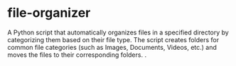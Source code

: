 # file-organizer
A Python script that automatically organizes files in a specified directory by categorizing them based on their file type. The script creates folders for common file categories (such as Images, Documents, Videos, etc.) and moves the files to their corresponding folders. .  
